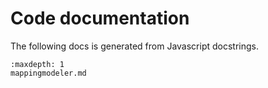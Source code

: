 # Code documentation

The following docs is generated from Javascript docstrings.

```{toctree}
:maxdepth: 1
mappingmodeler.md
```
